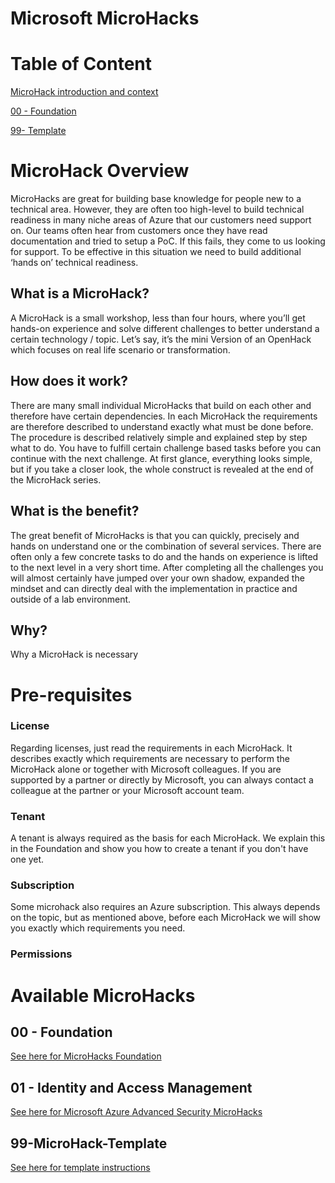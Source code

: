 # **Microsoft MicroHacks**

# **Table of Content**

[MicroHack introduction and context](#MicroHack)

[00 - Foundation]() 

[99- Template](#99-microhack-template)


# **MicroHack Overview**

MicroHacks are great for building base knowledge for people new to a technical area. However, they are often too high-level to build technical readiness in many niche areas of Azure that our customers need support on.  Our teams often hear from customers once they have read documentation and tried to setup a PoC. If this fails, they come to us looking for support. To be effective in this situation we need to build additional ‘hands on’ technical readiness.

## **What is a MicroHack?** 
A MicroHack is a small workshop, less than four hours, where you’ll get hands-on experience and solve different challenges to better understand a certain technology / topic. Let’s say, it’s the mini Version of an OpenHack which focuses on real life scenario or transformation.

## **How does it work?**
There are many small individual MicroHacks that build on each other and therefore have certain dependencies. In each MicroHack the requirements are therefore described to understand exactly what must be done before. The procedure is described relatively simple and explained step by step what to do. You have to fulfill certain challenge based tasks before you can continue with the next challenge. At first glance, everything looks simple, but if you take a closer look, the whole construct is revealed at the end of the MicroHack series. 

## **What is the benefit?**
The great benefit of MicroHacks is that you can quickly, precisely and hands on understand one or the combination of several services. There are often only a few concrete tasks to do and the hands on experience is lifted to the next level in a very short time. After completing all the challenges you will almost certainly have jumped over your own shadow, expanded the mindset and can directly deal with the implementation in practice and outside of a lab environment. 

## Why? 
Why a MicroHack is necessary

# Pre-requisites

### License
Regarding licenses, just read the requirements in each MicroHack. It describes exactly which requirements are necessary to perform the MicroHack alone or together with Microsoft colleagues. If you are supported by a partner or directly by Microsoft, you can always contact a colleague at the partner or your Microsoft account team. 

### Tenant
A tenant is always required as the basis for each MicroHack. We explain this in the Foundation and show you how to create a tenant if you don't have one yet. 

### Subscription
Some microhack also requires an Azure subscription. This always depends on the topic, but as mentioned above, before each MicroHack we will show you exactly which requirements you need. 

### Permissions



# **Available MicroHacks**

## 00 - Foundation

[See here for MicroHacks Foundation]()

## 01 - Identity and Access Management 

[See here for Microsoft Azure Advanced Security MicroHacks](../../tree/main/01-Identity-Access-Management/README.md)

## 99-MicroHack-Template

[See here for template instructions](../../tree/main/99-MicroHack-Template/README.md)


